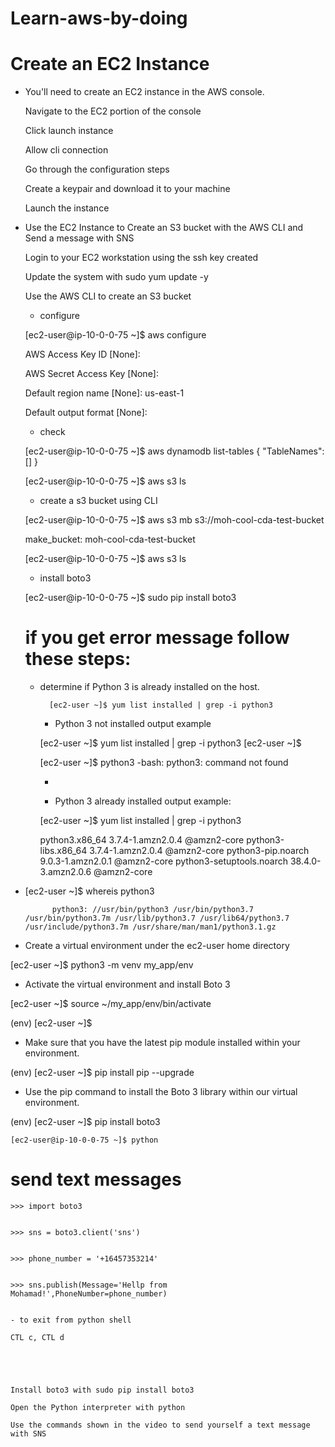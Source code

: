 # Learn-aws-by-doing


# Create an EC2 Instance

- You'll need to create an EC2 instance in the AWS console.

    Navigate to the EC2 portion of the console
    
    Click launch instance
    
    Allow cli connection
    
    Go through the configuration steps
    
    Create a keypair and download it to your machine
    
    Launch the instance

- Use the EC2 Instance to Create an S3 bucket with the AWS CLI and Send a message with SNS

    
    Login to your EC2 workstation using the ssh key created
    
    Update the system with sudo yum update -y
    
    Use the AWS CLI to create an S3 bucket
    
    - configure
    
    [ec2-user@ip-10-0-0-75 ~]$ aws configure
    
    AWS Access Key ID [None]:
    
    AWS Secret Access Key [None]:
    
    Default region name [None]: us-east-1
    
    Default output format [None]:
    
    - check
    
    [ec2-user@ip-10-0-0-75 ~]$ aws dynamodb list-tables
    {
        "TableNames": []
    }


    [ec2-user@ip-10-0-0-75 ~]$ aws s3 ls
    
    
    - create a s3 bucket using CLI
    
    [ec2-user@ip-10-0-0-75 ~]$ aws s3 mb s3://moh-cool-cda-test-bucket
    
    make_bucket: moh-cool-cda-test-bucket
    
    [ec2-user@ip-10-0-0-75 ~]$ aws s3 ls
    
    - install boto3
    
    [ec2-user@ip-10-0-0-75 ~]$ sudo pip install boto3
    
   # if you get error message follow these steps:
    
    - determine if Python 3 is already installed on the host.

            [ec2-user ~]$ yum list installed | grep -i python3
            
            
        

        - Python 3 not installed output example

        [ec2-user ~]$ yum list installed | grep -i python3
        [ec2-user ~]$

        [ec2-user ~]$ python3
        -bash: python3: command not found


        - 

        - Python 3 already installed output example:

        [ec2-user ~]$ yum list installed | grep -i python3

        python3.x86_64                        3.7.4-1.amzn2.0.4              @amzn2-core
        python3-libs.x86_64                   3.7.4-1.amzn2.0.4              @amzn2-core
        python3-pip.noarch                    9.0.3-1.amzn2.0.1              @amzn2-core
        python3-setuptools.noarch             38.4.0-3.amzn2.0.6             @amzn2-core

- [ec2-user ~]$ whereis python3


            python3: //usr/bin/python3 /usr/bin/python3.7 /usr/bin/python3.7m /usr/lib/python3.7 /usr/lib64/python3.7 /usr/include/python3.7m /usr/share/man/man1/python3.1.gz
            
            
- Create a virtual environment under the ec2-user home directory 


[ec2-user ~]$ python3 -m venv my_app/env


- Activate the virtual environment and install Boto 3

[ec2-user ~]$ source ~/my_app/env/bin/activate

(env) [ec2-user ~]$
    
 - Make sure that you have the latest pip module installed within your environment.
 
 (env) [ec2-user ~]$ pip install pip --upgrade
 
 
 - Use the pip command to install the Boto 3 library within our virtual environment.
 
 (env) [ec2-user ~]$ pip install boto3
 
   
    [ec2-user@ip-10-0-0-75 ~]$ python
    
  # send text messages
  
    
    >>> import boto3
    
    
    >>> sns = boto3.client('sns')
    
    
    >>> phone_number = '+16457353214'
    
    
    >>> sns.publish(Message='Hellp from Mohamad!',PhoneNumber=phone_number)
    
    
    - to exit from python shell
    
    CTL c, CTL d   
    


    
      
    Install boto3 with sudo pip install boto3
    
    Open the Python interpreter with python
    
    Use the commands shown in the video to send yourself a text message with SNS
    
    
    


